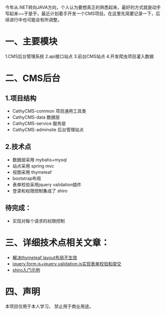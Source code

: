 今年从.NET转向JAVA方向，个人认为要想真正的熟悉起来，最好的方式就是动手写起来~~于是乎，最近计划着手开发一个CMS项目。在这里先简要记录一下，后续进行中也可能会有所调整。
# 一、主要模块
1.CMS后台管理系统
2.api接口站点
3.前台CMS站点
4.开发爬虫项目灌入数据
# 二、CMS后台
## 1.项目结构
- CathyCMS-common 项目通用工具类
- CathyCMS-data 数据层
- CathyCMS-service 服务层
- CathyCMS-adminsite 后台管理站点

## 2.技术点
- 数据层采用 mybatis+mysql
- 站点采用 spring mvc
- 视图采用 thymeleaf
- bootstrap布局
- 表单校验采用jquery validation插件
- 登录和权限控制集成了 shiro

## 待完成：
- 实现对每个请求的权限控制


# 三、详细技术点相关文章：
- [解决thymeleaf layout布局不生效](http://www.cnblogs.com/janes/p/7524941.html)
- [jquery.form.js+jquery.validation.js实现表单校验和提交](http://www.cnblogs.com/janes/p/7553137.html)
- [shiro入门示例](http://www.cnblogs.com/janes/p/7553198.html)



# 四、声明
本项目仅用于本人学习， 禁止用于商业用途。




